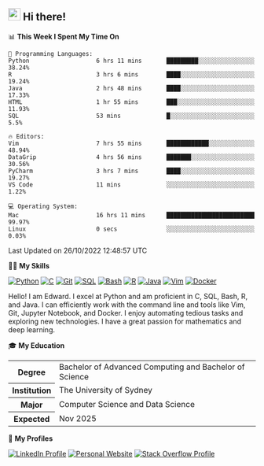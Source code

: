 ## <a href="#"><img src="https://media.giphy.com/media/hvRJCLFzcasrR4ia7z/giphy.gif" width="25px" height="25px"></a> Hi there!

<!--START_SECTION:waka-->
📊 **This Week I Spent My Time On** 

```text
💬 Programming Languages: 
Python                   6 hrs 11 mins       █████████░░░░░░░░░░░░░░░░   38.24% 
R                        3 hrs 6 mins        ████░░░░░░░░░░░░░░░░░░░░░   19.24% 
Java                     2 hrs 48 mins       ████░░░░░░░░░░░░░░░░░░░░░   17.33% 
HTML                     1 hr 55 mins        ███░░░░░░░░░░░░░░░░░░░░░░   11.93% 
SQL                      53 mins             █░░░░░░░░░░░░░░░░░░░░░░░░   5.5%

🔥 Editors: 
Vim                      7 hrs 55 mins       ████████████░░░░░░░░░░░░░   48.94% 
DataGrip                 4 hrs 56 mins       ███████░░░░░░░░░░░░░░░░░░   30.56% 
PyCharm                  3 hrs 7 mins        ████░░░░░░░░░░░░░░░░░░░░░   19.27% 
VS Code                  11 mins             ░░░░░░░░░░░░░░░░░░░░░░░░░   1.22%

💻 Operating System: 
Mac                      16 hrs 11 mins      █████████████████████████   99.97% 
Linux                    0 secs              ░░░░░░░░░░░░░░░░░░░░░░░░░   0.03%

```


 Last Updated on 26/10/2022 12:48:57 UTC
<!--END_SECTION:waka-->

💪🏻 **My Skills**

[![Python](https://img.shields.io/badge/-Python-yellow?style=flat-square&logo=Python)](#)
[![C     ](https://img.shields.io/badge/-C-blue?style=flat-square&logo=C)](#)
[![Git   ](https://img.shields.io/badge/-Git-grey?style=flat-square&logo=Git)](#)
[![SQL   ](https://img.shields.io/badge/-SQL-grey?style=flat-square&logo=SQLite)](#)
[![Bash  ](https://img.shields.io/badge/-Bash-grey?style=flat-square&logo=GNU-Bash)](#)
[![R     ](https://img.shields.io/badge/-R-grey?style=flat-square&logo=R)](#)
[![Java  ](https://img.shields.io/badge/-Java-grey?style=flat-square&logo=OpenJDK)](#)
[![Vim   ](https://img.shields.io/badge/-Vim-grey?style=flat-square&logo=Vim)](#)
[![Docker](https://img.shields.io/badge/-Docker-grey?style=flat-square&logo=Docker)](#)

Hello! I am Edward. I excel at Python and am proficient in C, SQL, Bash, R, and
Java. I can efficiently work with the command line and tools like Vim, Git,
Jupyter Notebook, and Docker. I enjoy automating tedious tasks and exploring new
technologies. I have a great passion for mathematics and deep learning.

🎓 **My Education**

<table>
<tr>
    <th>Degree</th>
    <td>Bachelor of Advanced Computing and Bachelor of Science</td>
</tr>
<tr>
    <th>Institution</th>
    <td>The University of Sydney</td>
</tr>
<tr>
    <th>Major</th>
    <td>Computer Science and Data Science</td>
</tr>
<tr>
    <th>Expected</th>
    <td>Nov 2025</td>
</tr>
</table>

🔗 **My Profiles**

[![LinkedIn Profile](https://img.shields.io/badge/-LinkedIn-blue?style=social&logo=LinkedIn)](https://www.linkedin.com/in/ziao-ji)
[![Personal Website](https://img.shields.io/badge/-Personal%20Website-blue?style=social&logo=Bootstrap)](https://jiziao.works)
[![Stack Overflow Profile](https://img.shields.io/badge/-Stack%20Overflow-blue?style=social&logo=StackOverflow)](https://stackoverflow.com/users/11658924/spearandshield)
